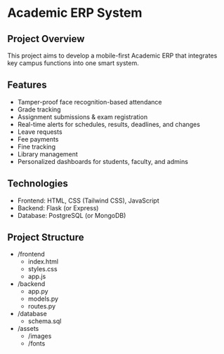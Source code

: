 # Academic ERP System

## Project Overview
This project aims to develop a mobile-first Academic ERP that integrates key campus functions into one smart system. 

## Features
- Tamper-proof face recognition-based attendance
- Grade tracking
- Assignment submissions & exam registration
- Real-time alerts for schedules, results, deadlines, and changes
- Leave requests
- Fee payments
- Fine tracking
- Library management
- Personalized dashboards for students, faculty, and admins

## Technologies
- Frontend: HTML, CSS (Tailwind CSS), JavaScript
- Backend: Flask (or Express)
- Database: PostgreSQL (or MongoDB)

## Project Structure
- /frontend
  - index.html
  - styles.css
  - app.js
- /backend
  - app.py
  - models.py
  - routes.py
- /database
  - schema.sql
- /assets
  - /images
  - /fonts
